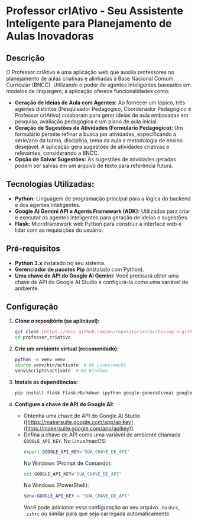 # Professor crIAtivo - Seu Assistente Inteligente para Planejamento de Aulas Inovadoras

## Descrição

O Professor crIAtivo é uma aplicação web que auxilia professores no planejamento de aulas criativas e alinhadas à Base Nacional Comum Curricular (BNCC). 
Utilizando o poder de agentes inteligentes baseados em modelos de linguagem, a aplicação oferece funcionalidades como:

* **Geração de Ideias de Aula com Agentes:** Ao fornecer um tópico, três agentes distintos (Pesquisador Pedagógico, Coordenador Pedagógico e Professor crIAtivo) colaboram para gerar ideias de aula embasadas em pesquisa, avaliação pedagógica e um plano de aula inicial.
* **Geração de Sugestões de Atividades (Formulário Pedagógico):** Um formulário permite refinar a busca por atividades, especificando a série/ano da turma, disciplina, tema da aula e metodologia de ensino desejável. A aplicação gera sugestões de atividades criativas e relevantes, considerando a BNCC.
* **Opção de Salvar Sugestões:** As sugestões de atividades geradas podem ser salvas em um arquivo de texto para referência futura.

## Tecnologias Utilizadas:

* **Python:** Linguagem de programação principal para a lógica do backend e dos agentes inteligentes.
* **Google AI Gemini API e Agents Framework (ADK):** Utilizados para criar e executar os agentes inteligentes para geração de ideias e sugestões.
* **Flask:** Microframework web Python para construir a interface web e lidar com as requisições do usuário.


## Pré-requisitos

* **Python 3.x** instalado no seu sistema.
* **Gerenciador de pacotes Pip** (instalado com Python).
* **Uma chave de API do Google AI Gemini:** Você precisará obter uma chave de API do Google AI Studio e configurá-la como uma variável de ambiente.

## Configuração

1.  **Clone o repositório (se aplicável):**
    ```bash
    git clone [https://docs.github.com/en/repositories/archiving-a-github-repository/referencing-and-citing-content](https://docs.github.com/en/repositories/archiving-a-github-repository/referencing-and-citing-content)
    cd professor_criativo
    ```

2.  **Crie um ambiente virtual (recomendado):**
    ```bash
    python -m venv venv
    source venv/bin/activate  # No Linux/macOS
    venv\Scripts\activate  # No Windows
    ```

3.  **Instale as dependências:**
    ```bash
    pip install flask Flask-Markdown ipython google-generativeai google-adk
    ```

4.  **Configure a chave de API do Google AI:**
    * Obtenha uma chave de API do Google AI Studio ([https://makersuite.google.com/app/apikey](https://makersuite.google.com/app/apikey)).
    * Defina a chave de API como uma variável de ambiente chamada `GOOGLE_API_KEY`. No Linux/macOS:
        ```bash
        export GOOGLE_API_KEY="SUA_CHAVE_DE_API"
        ```
        No Windows (Prompt de Comando):
        ```bash
        set GOOGLE_API_KEY="SUA_CHAVE_DE_API"
        ```
        No Windows (PowerShell):
        ```powershell
        $env:GOOGLE_API_KEY = "SUA_CHAVE_DE_API"
        ```
        Você pode adicionar essa configuração ao seu arquivo `.bashrc`, `.zshrc` ou similar para que seja carregada automaticamente.

